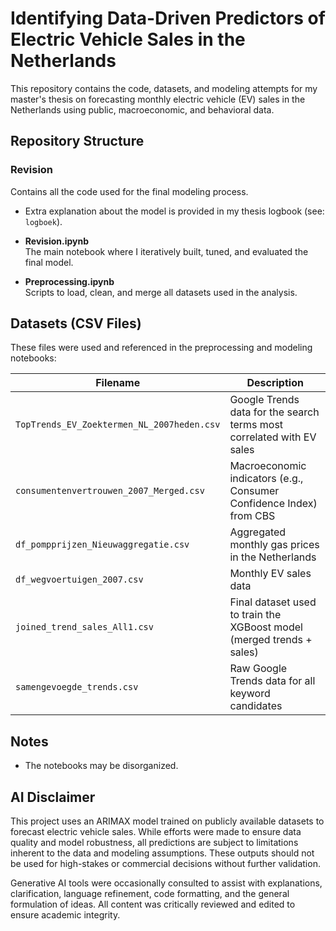 # Identifying Data-Driven Predictors of Electric Vehicle Sales in the Netherlands

This repository contains the code, datasets, and modeling attempts for my master's thesis on forecasting monthly electric vehicle (EV) sales in the Netherlands using public, macroeconomic, and behavioral data.

## Repository Structure


### Revision
Contains all the code used for the final modeling process.

- Extra explanation about the model is provided in my thesis logbook (see: `logboek`).

- **Revision.ipynb**  
  The main notebook where I iteratively built, tuned, and evaluated the final model.

- **Preprocessing.ipynb**  
  Scripts to load, clean, and merge all datasets used in the analysis.



## Datasets (CSV Files)

These files were used and referenced in the preprocessing and modeling notebooks:

| Filename | Description |
|----------|-------------|
| `TopTrends_EV_Zoektermen_NL_2007heden.csv` | Google Trends data for the  search terms most correlated with EV sales |
| `consumentenvertrouwen_2007_Merged.csv` | Macroeconomic indicators (e.g., Consumer Confidence Index) from CBS |
| `df_pompprijzen_Nieuwaggregatie.csv` | Aggregated monthly gas prices in the Netherlands |
| `df_wegvoertuigen_2007.csv` | Monthly EV sales data |
| `joined_trend_sales_All1.csv` | Final dataset used to train the XGBoost model (merged trends + sales) |
| `samengevoegde_trends.csv` | Raw Google Trends data for all keyword candidates |

## Notes

- The notebooks may be disorganized.

## AI Disclaimer

This project uses an ARIMAX model trained on publicly available datasets to forecast electric vehicle sales. While efforts were made to ensure data quality and model robustness, all predictions are subject to limitations inherent to the data and modeling assumptions. These outputs should not be used for high-stakes or commercial decisions without further validation.

Generative AI tools were occasionally consulted to assist with explanations, clarification, language refinement, code formatting, and the general formulation of ideas. All content was critically reviewed and edited to ensure academic integrity.

